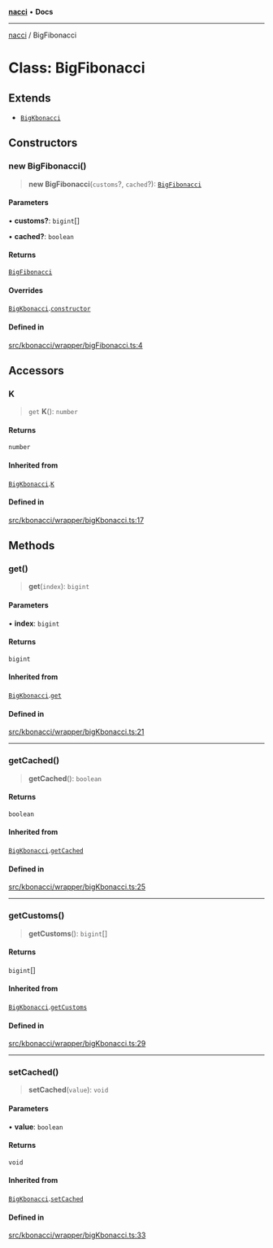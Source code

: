 [**nacci**](../README.md) • **Docs**

***

[nacci](../README.md) / BigFibonacci

# Class: BigFibonacci

## Extends

- [`BigKbonacci`](BigKbonacci.md)

## Constructors

### new BigFibonacci()

> **new BigFibonacci**(`customs`?, `cached`?): [`BigFibonacci`](BigFibonacci.md)

#### Parameters

• **customs?**: `bigint`[]

• **cached?**: `boolean`

#### Returns

[`BigFibonacci`](BigFibonacci.md)

#### Overrides

[`BigKbonacci`](BigKbonacci.md).[`constructor`](BigKbonacci.md#constructors)

#### Defined in

[src/kbonacci/wrapper/bigFibonacci.ts:4](https://github.com/havelessbemore/nacci/blob/bc4a36e15908f86b73f26cfd35bbc6f31d0881eb/src/kbonacci/wrapper/bigFibonacci.ts#L4)

## Accessors

### K

> `get` **K**(): `number`

#### Returns

`number`

#### Inherited from

[`BigKbonacci`](BigKbonacci.md).[`K`](BigKbonacci.md#k)

#### Defined in

[src/kbonacci/wrapper/bigKbonacci.ts:17](https://github.com/havelessbemore/nacci/blob/bc4a36e15908f86b73f26cfd35bbc6f31d0881eb/src/kbonacci/wrapper/bigKbonacci.ts#L17)

## Methods

### get()

> **get**(`index`): `bigint`

#### Parameters

• **index**: `bigint`

#### Returns

`bigint`

#### Inherited from

[`BigKbonacci`](BigKbonacci.md).[`get`](BigKbonacci.md#get)

#### Defined in

[src/kbonacci/wrapper/bigKbonacci.ts:21](https://github.com/havelessbemore/nacci/blob/bc4a36e15908f86b73f26cfd35bbc6f31d0881eb/src/kbonacci/wrapper/bigKbonacci.ts#L21)

***

### getCached()

> **getCached**(): `boolean`

#### Returns

`boolean`

#### Inherited from

[`BigKbonacci`](BigKbonacci.md).[`getCached`](BigKbonacci.md#getcached)

#### Defined in

[src/kbonacci/wrapper/bigKbonacci.ts:25](https://github.com/havelessbemore/nacci/blob/bc4a36e15908f86b73f26cfd35bbc6f31d0881eb/src/kbonacci/wrapper/bigKbonacci.ts#L25)

***

### getCustoms()

> **getCustoms**(): `bigint`[]

#### Returns

`bigint`[]

#### Inherited from

[`BigKbonacci`](BigKbonacci.md).[`getCustoms`](BigKbonacci.md#getcustoms)

#### Defined in

[src/kbonacci/wrapper/bigKbonacci.ts:29](https://github.com/havelessbemore/nacci/blob/bc4a36e15908f86b73f26cfd35bbc6f31d0881eb/src/kbonacci/wrapper/bigKbonacci.ts#L29)

***

### setCached()

> **setCached**(`value`): `void`

#### Parameters

• **value**: `boolean`

#### Returns

`void`

#### Inherited from

[`BigKbonacci`](BigKbonacci.md).[`setCached`](BigKbonacci.md#setcached)

#### Defined in

[src/kbonacci/wrapper/bigKbonacci.ts:33](https://github.com/havelessbemore/nacci/blob/bc4a36e15908f86b73f26cfd35bbc6f31d0881eb/src/kbonacci/wrapper/bigKbonacci.ts#L33)
